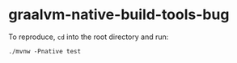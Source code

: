 # graalvm-native-build-tools-bug

To reproduce, `cd` into the root directory and run: 

```
./mvnw -Pnative test
```
